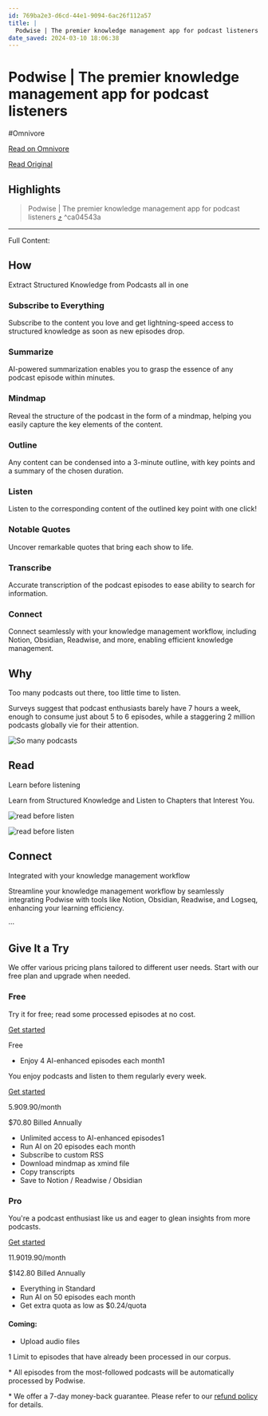 ```yaml
---
id: 769ba2e3-d6cd-44e1-9094-6ac26f112a57
title: |
  Podwise | The premier knowledge management app for podcast listeners
date_saved: 2024-03-10 18:06:38
---
```


# Podwise | The premier knowledge management app for podcast listeners
#Omnivore

[Read on Omnivore](https://omnivore.app/me/podwise-the-premier-knowledge-management-app-for-podcast-listene-18e2a67511f)

[Read Original](https://podwise.ai)

## Highlights

> Podwise | The premier knowledge management app for podcast listeners [⤴️](https://omnivore.app/me/podwise-the-premier-knowledge-management-app-for-podcast-listene-18e2a67511f#ca04543a-3c06-41d3-9f2f-1f4281acb998)  ^ca04543a


--- 

Full Content: 

## How

Extract Structured Knowledge from Podcasts all in one

### Subscribe to Everything

Subscribe to the content you love and get lightning-speed access to structured knowledge as soon as new episodes drop.

### Summarize

AI-powered summarization enables you to grasp the essence of any podcast episode within minutes.

### Mindmap

Reveal the structure of the podcast in the form of a mindmap, helping you easily capture the key elements of the content.

### Outline

Any content can be condensed into a 3-minute outline, with key points and a summary of the chosen duration.

### Listen

Listen to the corresponding content of the outlined key point with one click!

### Notable Quotes

Uncover remarkable quotes that bring each show to life.

### Transcribe

Accurate transcription of the podcast episodes to ease ability to search for information.

### Connect

Connect seamlessly with your knowledge management workflow, including Notion, Obsidian, Readwise, and more, enabling efficient knowledge management.

## Why

Too many podcasts out there, too little time to listen.

Surveys suggest that podcast enthusiasts barely have 7 hours a week, enough to consume just about 5 to 6 episodes, while a staggering 2 million podcasts globally vie for their attention.

![So many podcasts](https://proxy-prod.omnivore-image-cache.app/1280x719,s7tkt7poIxR7di4mL5FopgPyaE6_gsaO8Qivyi8n6YS4/https://podwise.ai/_next/image?url=%2Fall-podcasts.png&w=3840&q=75)

## Read

Learn before listening

Learn from Structured Knowledge and Listen to Chapters that Interest You.

![read before listen](https://proxy-prod.omnivore-image-cache.app/1080x1226,sZWsIGfQvtu3jnRlKdyN3u_yYblNqphf8Hk0c2LAY0Mo/https://podwise.ai/_next/image?url=%2Ffeature-read.png&w=3840&q=75)

![read before listen](https://proxy-prod.omnivore-image-cache.app/880x730,sfay1OuURyp6oW1k5280CEm7VLwqklDATyViVc3EfzuE/https://podwise.ai/_next/image?url=%2Ffeature-connect.png&w=1920&q=75)

## Connect

Integrated with your knowledge management workflow

Streamline your knowledge management workflow by seamlessly integrating Podwise with tools like Notion, Obsidian, Readwise, and Logseq, enhancing your learning efficiency.

···

## Give It a Try

We offer various pricing plans tailored to different user needs. Start with our free plan and upgrade when needed.

### Free

Try it for free; read some processed episodes at no cost.

[Get started](https://podwise.ai/dashboard/billing)

Free

* Enjoy 4 AI-enhanced episodes each month1

You enjoy podcasts and listen to them regularly every week.

[Get started](https://podwise.ai/dashboard/billing)

$5.90$9.90/month

$70.80 Billed Annually

* Unlimited access to AI-enhanced episodes1
* Run AI on 20 episodes each month
* Subscribe to custom RSS
* Download mindmap as xmind file
* Copy transcripts
* Save to Notion / Readwise / Obsidian

### Pro

You're a podcast enthusiast like us and eager to glean insights from more podcasts.

[Get started](https://podwise.ai/dashboard/billing)

$11.90$19.90/month

$142.80 Billed Annually

* Everything in Standard
* Run AI on 50 episodes each month
* Get extra quota as low as $0.24/quota

#### Coming:

* Upload audio files

1 Limit to episodes that have already been processed in our corpus.

\* All episodes from the most-followed podcasts will be automatically processed by Podwise.

\* We offer a 7-day money-back guarantee. Please refer to our [refund policy](https://podwise.ai/refund) for details.

